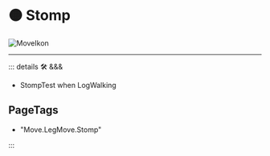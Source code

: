 # 🟠 <move>Stomp</move>

![MoveIkon](/Move/Move_Ikon.png)














---

<!-- =================================================== -->
<!-- =================================================== -->
<!-- =================================================== -->
<!-- =================================================== -->
<!-- =================================================== -->
::: details 🛠 <dev>&&&</dev>



- StompTest when LogWalking



<h2>PageTags</h2>

- "Move.LegMove.Stomp"

:::
